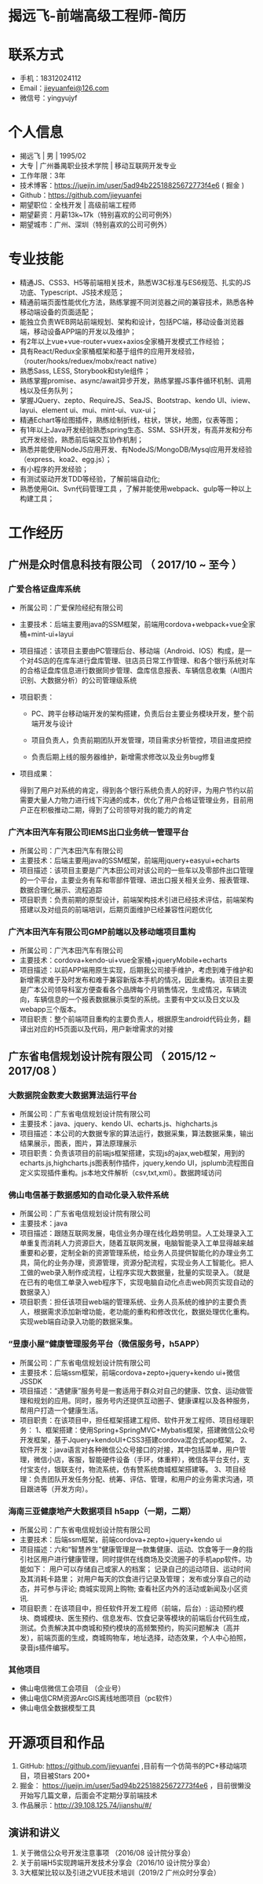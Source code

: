 # 揭远飞-前端高级工程师-简历

# 联系方式

- 手机：18312024112
- Email：jieyuanfei@126.com
- 微信号：yingyujyf

# 个人信息

- 揭远飞  |  男  |  1995/02
- 大专  |  广州番禺职业技术学院  |  移动互联网开发专业
- 工作年限：3年
- 技术博客：https://juejin.im/user/5ad94b22518825672773f4e6 ( 掘金 )
- Github：https://github.com/jieyuanfei
- 期望职位：全栈开发 | 高级前端工程师
- 期望薪资：月薪13k~17k（特别喜欢的公司可例外）
- 期望城市：广州、深圳（特别喜欢的公司可例外）

# 专业技能

- 精通JS、CSS3、H5等前端相关技术，熟悉W3C标准与ES6规范、扎实的JS功底、Typescript、JS技术规范；
- 精通前端页面性能优化方法，熟练掌握不同浏览器之间的兼容技术，熟悉各种移动端设备的页面适配；
- 能独立负责WEB网站前端规划、架构和设计，包括PC端，移动设备浏览器端，移动设备APP端的开发以及维护；
- 有2年以上vue+vue-router+vuex+axios全家桶开发模式工作经验；
- 具有React/Redux全家桶框架和基于组件的应用开发经验，（router/hooks/reduex/mobx/react native）
- 熟悉Sass, LESS, Storybook和style组件；
- 熟练掌握promise、async/await异步开发，熟练掌握JS事件循环机制、调用栈以及任务队列；
- 掌握JQuery、zepto、RequireJS、SeaJS、Bootstrap、kendo UI、iview、layui、element ui、mui、mint-ui、vux-ui；
- 精通Echart等绘图插件，熟练绘制折线，柱状，饼状，地图，仪表等图；
- 有1年以上Java开发经验熟悉spring生态、SSM、SSH开发，有高并发和分布式开发经验，熟悉前后端交互协作机制；
- 熟悉并能使用NodeJS应用开发、有NodeJS/MongoDB/Mysql应用开发经验（express、koa2、egg.js）；
- 有小程序的开发经验；
- 有测试驱动开发TDD等经验，了解前端自动化;
- 熟悉使用Git、Svn代码管理工具 ，了解并能使用webpack、gulp等一种以上构建工具；

# 工作经历

## 广州是众时信息科技有限公司 （ 2017/10 ~  至今 ）

### 广爱合格证盘库系统

- 所属公司：广爱保险经纪有限公司

- 主要技术：后端主要用java的SSM框架，前端用cordova+webpack+vue全家桶+mint-ui+layui

- 项目描述：该项目主要由PC管理后台、移动端（Android、IOS）构成，是一个对4S店的在库车进行盘库管理、驻店员日常工作管理、和各个银行系统对车的合格证盘库信息进行数据同步管理、盘库信息报表、车辆信息收集（AI图片识别、大数据分析）的公司管理级系统

- 项目职责：

  - PC、跨平台移动端开发的架构搭建，负责后台主要业务模块开发，整个前端开发与设计

  - 项目负责人，负责前期团队开发管理，项目需求分析管控，项目进度把控

  - 负责后期上线的服务器维护，新增需求修改以及业务bug修复

- 项目成果：

  得到了用户对系统的肯定，得到各个银行系统负责人的好评，为用户节约以前需要大量人力物力进行线下沟通的成本，优化了用户合格证管理业务，目前用户正在积极推动二期，得到了公司领导对我的能力的肯定

### 广汽本田汽车有限公司IEMS出口业务统一管理平台

- 所属公司：广汽本田汽车有限公司
- 主要技术：后端主要用java的SSM框架，前端用jquery+easyui+echarts
- 项目描述：该项目主要是广汽本田公司对该公司的一些车以及零部件出口管理的一个平台，主要业务有车和零部件管理、进出口报关相关业务、报表管理、数据合理化展示、流程追踪
- 项目职责：负责前期的原型设计，前端架构技术引进已经技术评估，前端架构搭建以及对组员的前端培训，后期页面维护已经兼容性问题优化

### 广汽本田汽车有限公司GMP前端以及移动端项目重构

- 所属公司：广汽本田汽车有限公司
- 主要技术：cordova+kendo-ui+vue全家桶+jqueryMobile+echarts
- 项目描述：以前APP端用原生实现，后期我公司接手维护，考虑到难于维护和新增需求难于及时发布和难于兼容新版本手机的情况，因此重构。该项目主要是广本公司领导科室方便查看各个品牌每个月销售情况，生成情况，车辆流向，车辆信息的一个报表数据展示类型的系统。主要有中文以及日文以及webapp三个版本。
- 项目职责：整个前端项目重构的主要负责人，根据原生android代码业务，翻译出对应的H5页面以及代码，用户新增需求的对接

## 广东省电信规划设计院有限公司  （ 2015/12 ~ 2017/08 ）

### 大数据院金数麦大数据算法运行平台

- 所属公司：广东省电信规划设计院有限公司
- 主要技术：java、jquery、kendo UI、echarts.js、highcharts.js
- 项目描述：本公司的大数据专家的算法运行，数据采集，算法数据采集，输出结果展示，图表，图片，算法原理展示  
- 项目职责：负责该项目的前端js框架搭建，实现js的ajax,web框架，用到的echarts.js,highcharts.js图表制作插件，jquery,kendo UI，jsplumb流程图自定义实现插件重构。js本地文件解析（csv,txt,xml）。数据跨域访问  

### 佛山电信基于数据感知的自动化录入软件系统

- 所属公司：广东省电信规划设计院有限公司
- 主要技术：java
- 项目描述：跟随互联网发展，电信业务办理在线化趋势明显。人工处理录入工单重复而消耗人力资源巨大，随着互联网发展，电脑智能录入工单显得越来越重要和必要，定制全新的资源管理系统，给业务人员提供智能化的办理业务工具，简化的业务办理，资源管理，资源分配流程，实现业务人工智能化。把人工做的web录入制作成流程，让程序实现大数据量，批量的实现录入。（就是在已有的电信工单录入web程序下，实现电脑自动化点击web网页实现自动的数据录入）  
- 项目职责：担任该项目web端的管理系统、业务人员系统的维护的主要负责人，根据需求添加新增功能，老功能的重构和修改优化，数据处理优化重构。实现web端自动录入功能的数据采集。 

### “昱康小屋”健康管理服务平台（微信服务号，h5APP）

- 所属公司：广东省电信规划设计院有限公司
- 主要技术：后端ssm框架，前端cordova+zepto+jquery+kendo ui+微信JSSDK
- 项目描述：“遇健康”服务号是一套适用于群众对自己的健康、饮食、运动做管理和规划的应用。同时，服务号内还提供互动圈子、健康课程以及各种服务，帮用户打造一个健康生活。 
- 项目职责：在该项目中，担任框架搭建工程师、软件开发工程师、项目经理职务： 1、框架搭建：使用Spring+SpringMVC+Mybatis框架，搭建微信公众号开发框架，基于Jquery+kendoUI+CSS3搭建cordova混合式app框架。 2、软件开发：java语言对各种微信公众号接口的对接，其中包括菜单，用户管理，微信小店，客服，智能硬件设备（手环，体重秤），微信各平台支付，支付宝支付，银联支付，物流系统，仿有赞系统商城框架搭建等。 3、项目经理：负责团队开发任务分配、统筹、评估、管理，和用户的业务需求沟通，项目跟进等（开发方向）。 

### 海南三亚健康地产大数据项目 h5app（一期，二期）

- 所属公司：广东省电信规划设计院有限公司
- 主要技术：后端ssm框架，前端cordova+zepto+jquery+kendo ui
- 项目描述：六和“智慧养生”健康管理是一款集健康、运动、饮食等于一身的指引社区用户进行健康管理，同时提供在线商场及交流圈子的手机app软件。功能如下： 用户可以存储自己或家人的档案； 记录自己的运动项目、运动时间及其消耗卡路里； 对用户每天的饮食进行记录及管理； 发布或分享自己的动态，并可参与评论; 商城实现网上购物; 查看社区内外的活动或新闻及小区资讯.  
- 项目职责：在该项目中，担任软件开发工程师（前端，后台）: 运动预约模块、商城模块、医生预约、信息发布、饮食记录等模块的前端后台代码生成，测试。负责解决其中商城和预约模块的高频繁预约，购买问题解决（高并发），前端页面的生成，商城购物车，地址选择，动态效果，个人中心拍照，录音js插件编写。 

### 其他项目

- 佛山电信微信工会项目 （企业号）
- 佛山电信CRM资源ArcGIS离线地图项目（pc软件）
- 佛山电信全数据模型工具

# 开源项目和作品

1. GitHub: https://github.com/jieyuanfei  ,目前有一个仿简书的PC+移动端项目，项目被Stars 200+
2. 掘金： https://juejin.im/user/5ad94b22518825672773f4e6 ，目前很懒没开始写几篇文章，后面会不定期分享前端技术
3. 作品展示：http://39.108.125.74/jianshu/#/

## 演讲和讲义

1. 关于微信公众号开发注意事项 （2016/08  设计院分享会）
2. 关于前端H5实现跨端开发技术分享会（2016/10  设计院分享会）
3. 3大框架比较以及引进之VUE技术培训（2019/2  广州众时分享会）



  
